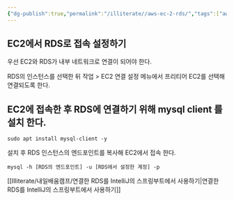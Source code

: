 ```yaml
---
{"dg-publish":true,"permalink":"/illiterate//aws-ec-2-rds/","tags":["aws"],"noteIcon":"","created":"2025-02-07 11:52","updated":"2025-03-12T02:45:47+09:00"}
---
```


## EC2에서 RDS로 접속 설정하기

우선 EC2와 RDS가 내부 네트워크로 연결이 되어야 한다.

RDS의 인스턴스를 선택한 뒤 작업 > EC2 연결 설정 메뉴에서 프리티어 EC2를 선택해 연결되도록 한다.

## EC2에 접속한 후 RDS에 연결하기 위해 mysql client 를 설치 한다.

```
sudo apt install mysql-client -y
```

설치 후 RDS 인스턴스의 엔드포인트를 복사해 EC2에서 접속 한다.

```
mysql -h [RDS의 엔드포인트] -u [RDS에서 설정한 계정] -p
```


[[Illiterate/내일배움캠프/연결한 RDS를 IntelliJ의 스프링부트에서 사용하기\|연결한 RDS를 IntelliJ의 스프링부트에서 사용하기]]